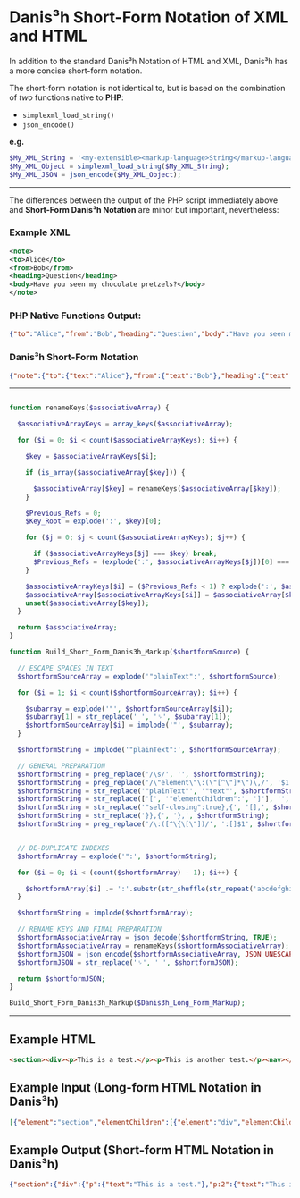 # Danis³h Short-Form Notation of XML and HTML
In addition to the standard Danis³h Notation of HTML and XML, Danis³h has a more concise short-form notation.

The short-form notation is not identical to, but is based on the combination of *two* functions native to **PHP**:

 - `simplexml_load_string()`
 - `json_encode()`

**e.g.**

```php
$My_XML_String = '<my-extensible><markup-language>String</markup-language></my-extensible>';
$My_XML_Object = simplexml_load_string($My_XML_String);
$My_XML_JSON = json_encode($My_XML_Object);
```

_____

The differences between the output of the PHP script immediately above and **Short-Form Danis³h Notation** are minor but important, nevertheless:

### Example XML
```xml
<note>
<to>Alice</to>
<from>Bob</from>
<heading>Question</heading>
<body>Have you seen my chocolate pretzels?</body>
</note>
```

### PHP Native Functions Output:
```json
{"to":"Alice","from":"Bob","heading":"Question","body":"Have you seen my chocolate pretzels?"}
```

### Danis³h Short-Form Notation
```json
{"note":{"to":{"text":"Alice"},"from":{"text":"Bob"},"heading":{"text":"Question"},"body":{"text":"Have you seen my chocolate pretzels?"}}}
```
    
_______

```php

function renameKeys($associativeArray) {

  $associativeArrayKeys = array_keys($associativeArray);

  for ($i = 0; $i < count($associativeArrayKeys); $i++) {

    $key = $associativeArrayKeys[$i];

    if (is_array($associativeArray[$key])) {

      $associativeArray[$key] = renameKeys($associativeArray[$key]);
    }

    $Previous_Refs = 0;
    $Key_Root = explode(':', $key)[0];

    for ($j = 0; $j < count($associativeArrayKeys); $j++) {

      if ($associativeArrayKeys[$j] === $key) break;
      $Previous_Refs = (explode(':', $associativeArrayKeys[$j])[0] === $Key_Root) ? ($Previous_Refs + 1) : $Previous_Refs;
    }

    $associativeArrayKeys[$i] = ($Previous_Refs < 1) ? explode(':', $associativeArrayKeys[$i])[0] : explode(':', $associativeArrayKeys[$i])[0].':'.($Previous_Refs + 1);
    $associativeArray[$associativeArrayKeys[$i]] = $associativeArray[$key];
    unset($associativeArray[$key]);
  }

  return $associativeArray;
}

function Build_Short_Form_Danis3h_Markup($shortformSource) {

  // ESCAPE SPACES IN TEXT
  $shortformSourceArray = explode('"plainText":', $shortformSource);

  for ($i = 1; $i < count($shortformSourceArray); $i++) {

    $subarray = explode('"', $shortformSourceArray[$i]);
    $subarray[1] = str_replace(' ', '␠', $subarray[1]);
    $shortformSourceArray[$i] = implode('"', $subarray);
  }

  $shortformString = implode('"plainText":', $shortformSourceArray);

  // GENERAL PREPARATION
  $shortformString = preg_replace('/\s/', '', $shortformString);
  $shortformString = preg_replace('/\"element\"\:(\"[^\"]*\")\,/', '$1:', $shortformString);
  $shortformString = str_replace('"plainText"', '"text"', $shortformString);
  $shortformString = str_replace(['[', '"elementChildren":', ']'], '', $shortformString);
  $shortformString = str_replace('"self-closing":true},{', '[],', $shortformString);
  $shortformString = str_replace('}},{', '},', $shortformString);
  $shortformString = preg_replace('/\:([^\{\[\"])/', ':[]$1', $shortformString);


  // DE-DUPLICATE INDEXES  
  $shortformArray = explode('":', $shortformString);

  for ($i = 0; $i < (count($shortformArray) - 1); $i++) {

    $shortformArray[$i] .= ':'.substr(str_shuffle(str_repeat('abcdefghijklmnopqrstuvwxyz', 3)), 0, 3).'":';
  }

  $shortformString = implode($shortformArray);

  // RENAME KEYS AND FINAL PREPARATION
  $shortformAssociativeArray = json_decode($shortformString, TRUE);
  $shortformAssociativeArray = renameKeys($shortformAssociativeArray);
  $shortformJSON = json_encode($shortformAssociativeArray, JSON_UNESCAPED_SLASHES | JSON_UNESCAPED_UNICODE);
  $shortformJSON = str_replace('␠', ' ', $shortformJSON);

  return $shortformJSON; 
}

Build_Short_Form_Danis3h_Markup($Danis3h_Long_Form_Markup);

```

_________

## Example HTML
```html
<section><div><p>This is a test.</p><p>This is another test.</p><nav></nav></div><div><p>This is a third test.</p><p>This is a fourth test.</p><hr/><span>Something else.</span><hr/><p>This is a fifth test.</p></div></section>
```


## Example Input (Long-form HTML Notation in Danis³h)
```json
[{"element":"section","elementChildren":[{"element":"div","elementChildren":[{"element":"p","elementChildren":[{"plainText":"This is a test."}]},{"element":"p","elementChildren":[{"plainText":"This is another test."}]},{"element":"nav","elementChildren":[]}]},{"element":"div","elementChildren":[{"element":"p","elementChildren":[{"plainText":"This is a third test."}]},{"element":"p","elementChildren":[{"plainText":"This is a fourth test."}]},{"element":"hr","self-closing":true},{"element":"span","elementChildren":[{"plainText":"Something else."}]},{"element":"hr","self-closing":true},{"element":"p","elementChildren":[{"plainText":"This is a fifth test."}]}]}]}]
```

## Example Output (Short-form HTML Notation in Danis³h)
```json
{"section":{"div":{"p":{"text":"This is a test."},"p:2":{"text":"This is another test."},"nav":[]},"div:2":{"p":{"text":"This is a third test."},"p:2":{"text":"This is a fourth test."},"hr":[],"span":{"text":"Something else."},"hr:2":[],"p:3":{"text":"This is a fifth test."}}}}
```
